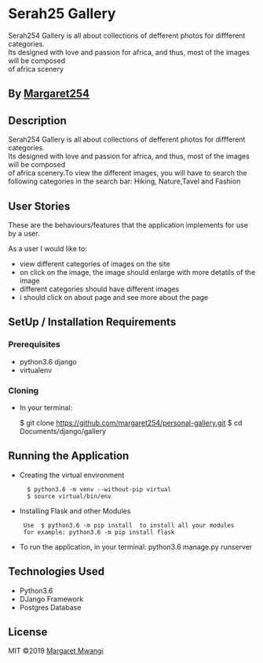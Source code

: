 # Serah25 Gallery
Serah254 Gallery is all about collections of defferent photos for diffferent categories.<br>
Its designed with love and passion for africa,  and thus, most of the images will be composed <br> 
of africa scenery
## By [Margaret254](https://github.com/margaret254/)

## Description
Serah254 Gallery is all about collections of defferent photos for diffferent categories.<br>
Its designed with love and passion for africa,  and thus, most of the images will be composed <br> 
of africa scenery.To view the different images, you will have to search the following categories in the search bar:
Hiking, Nature,Tavel and Fashion


## User Stories
These are the behaviours/features that the application implements for use by a user.

As a user I would like to:
*  view different categories of images on the site
*  on click on the image, the image should enlarge with more detatils of the image
*  different categories should have different images
*  i should click on about page and see more about the page

## SetUp / Installation Requirements
### Prerequisites
* python3.6 django
* virtualenv

### Cloning
* In your terminal:
        
    $ git clone https://github.com/margaret254/personal-gallery.git
    $ cd Documents/django/gallery

## Running the Application
* Creating the virtual environment

        $ python3.6 -m venv --without-pip virtual
        $ source virtual/bin/env
        
* Installing Flask and other Modules

       Use  $ python3.6 -m pip install  to install all your modules
       for example: python3.6 -m pip install flask
        
        
* To run the application, in your terminal:
        python3.6 manage.py runserver


## Technologies Used
* Python3.6
* DJango Framework
* Postgres Database

## License
MIT &copy;2019 [Margaret Mwangi](https://github.com/margaret254/)
